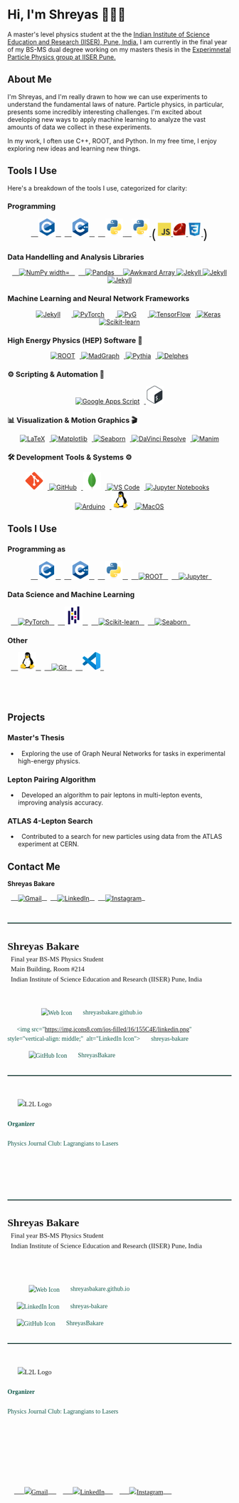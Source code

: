   # Hi, I'm Shreyas 🙋🏻‍♂️

A master's level physics student at the the [Indian Institute of Science Education and Research (IISER), Pune, India.](https://www.iiserpune.ac.in/) I am currently in the final year of my BS-MS dual degree working on my masters thesis in the [Experimnetal Particle Physics group at IISER Pune.](http://sites.iiserpune.ac.in/~ehep/index.html)

## About Me

I'm Shreyas, and I'm really drawn to how we can use experiments to understand the fundamental laws of nature. Particle physics, in particular, presents some incredibly interesting challenges. I'm excited about developing new ways to apply machine learning to analyze the vast amounts of data we collect in these experiments.

In my work, I often use C++, ROOT, and Python. In my free time, I enjoy exploring new ideas and learning new things.

## Tools I Use

Here's a breakdown of the tools I use, categorized for clarity:

### Programming

<p align="center">
  <a href="https://www.cprogramming.com/" target="_blank" rel="noreferrer">
    <img src="https://raw.githubusercontent.com/devicons/devicon/master/icons/c/c-original.svg" alt="C" width="40" height="40" />
  </a>
  <a href="https://www.w3schools.com/cpp/" target="_blank" rel="noreferrer">
    <img src="https://raw.githubusercontent.com/devicons/devicon/master/icons/cplusplus/cplusplus-original.svg" alt="C++" width="40" height="40" />
  </a>
  <a href="https://www.python.org" target="_blank" rel="noreferrer">
    <img src="https://raw.githubusercontent.com/devicons/devicon/master/icons/python/python-original.svg" alt="Python" width="40" height="40" />
  </a>
  <a href="https://www.python.org" target="_blank" rel="noreferrer">
    <img src="https://raw.githubusercontent.com/devicons/devicon/master/icons/python/python-original.svg" alt="Python" width="40" height="40" />
  </a>
  <span style="font-size: 30px; vertical-align: middle;">(</span>
  <a href="https://developer.mozilla.org/en-US/docs/Web/JavaScript" target="_blank" rel="noreferrer">
    <img src="https://raw.githubusercontent.com/devicons/devicon/master/icons/javascript/javascript-original.svg" alt="JavaScript" width="30" height="30"/>
  </a>
  <a href="https://www.ruby-lang.org/en/" target="_blank" rel="noreferrer">
    <img src="https://raw.githubusercontent.com/devicons/devicon/master/icons/ruby/ruby-original.svg" alt="Ruby" width="30" height="30"/>
  </a>
  <a href="https://www.w3.org/Style/CSS/Overview.en.html" target="_blank" rel="noreferrer">
    <img src="https://raw.githubusercontent.com/devicons/devicon/master/icons/css3/css3-original.svg" alt="CSS" width="30" height="30"/>
  </a>
  <span style="font-size: 30px; vertical-align: middle;">)</span>
</p>

### Data Handelling and Analysis Libraries

<p align="center">
  <a href="https://numpy.org/" target="_blank" rel="noreferrer">
    <img src="https://www.freecodecamp.org/espanol/news/content/images/2021/04/numpy-1-1-.png" alt="NumPy width="100" height="50" />
  </a>
  <a href="https://pandas.pydata.org/" target="_blank" rel="noreferrer">
    <img src="https://vectorseek.com/wp-content/uploads/2023/07/Pandas-Logo-Vector.svg-.png" alt="Pandas" width="80" height="40" />
  </a>
  <a href="https://awkward-array.org/" target="_blank" rel="noreferrer">
    <img src="https://iris-hep.org/assets/logos/awkward.svg" alt="Awkward Array" width="80" height="40" />
  </a>
  <a href="https://jekyllrb.com/" target="_blank" rel="noreferrer">
    <picture>
      <source media="(prefers-color-scheme: dark)" srcset="https://upload.wikimedia.org/wikipedia/commons/4/42/Jekyll_%28software%29_Logo.png" alt="PyTorch Dark Mode Logo" width="80" height="40" />
      <source media="(prefers-color-scheme: light)" srcset="https://miro.medium.com/v2/resize:fit:1200/format:webp/1*ThcllHZuDgpCMUCjYLqQag.png" alt="PyTorch Light Mode Logo" width="80" height="40" />
      <img src="https://pytorch.org/assets/images/pytorch-logo-dark.svg" alt="Jekyll" width="80" height="40" />
    </picture>
  </a> 
  <a href="https://giotto-tda.github.io/" target="_blank" rel="noreferrer">
    <picture>
      <source media="(prefers-color-scheme: dark)" srcset="https://encrypted-tbn0.gstatic.com/images?q=tbn:ANd9GcSDGiLrTFcdpCM7wJrswZ48l_1ObB54RD1T1Q&s" alt="PyTorch Dark Mode Logo" width="120" height="40" />
      <source media="(prefers-color-scheme: light)" srcset="https://raw.githubusercontent.com/giotto-ai/giotto-tda/master/doc/images/tda_logo.svg" alt="PyTorch Light Mode Logo" width="80" height="40" />
      <img src="https://pytorch.org/assets/images/pytorch-logo-dark.svg" alt="Jekyll" width="80" height="40" />
    </picture>
  </a>
  <a href="https://giotto-tda.github.io/" target="_blank" rel="noreferrer">
    <picture>
      <source media="(prefers-color-scheme: dark)" srcset="https://encrypted-tbn0.gstatic.com/images?q=tbn:ANd9GcSDGiLrTFcdpCM7wJrswZ48l_1ObB54RD1T1Q&s" alt="PyTorch Dark Mode Logo" width="120" height="40" />
      <source media="(prefers-color-scheme: light)" srcset="https://raw.githubusercontent.com/giotto-ai/giotto-tda/master/doc/images/tda_logo.svg" alt="PyTorch Light Mode Logo" width="80" height="40" />
      <img src="https://pytorch.org/assets/images/pytorch-logo-dark.svg" alt="Jekyll" width="80" height="40" />
    </picture>
  </a>
</p>

<p align="center">
  
</p>

### Machine Learning  and Neural Network Frameworks

<p align="center">
  <a href="https://giotto-tda.github.io/" target="_blank" rel="noreferrer">
    <picture>
      <source media="(prefers-color-scheme: dark)" srcset="https://encrypted-tbn0.gstatic.com/images?q=tbn:ANd9GcSDGiLrTFcdpCM7wJrswZ48l_1ObB54RD1T1Q&s" alt="PyTorch Dark Mode Logo" width="120" height="40" style="margin-right: 25px;">
      <source media="(prefers-color-scheme: light)" srcset="https://raw.githubusercontent.com/giotto-ai/giotto-tda/master/doc/images/tda_logo.svg" alt="PyTorch Light Mode Logo" width="80" height="40" style="margin-right: 25px;">
      <img src="https://pytorch.org/assets/images/pytorch-logo-dark.svg" alt="Jekyll" width="80" height="40" style="margin-right: 25px;">
    </picture>
  </a>
  <a href="https://pytorch.org/" target="_blank" rel="noreferrer">
    <img src="https://pytorch.org/assets/images/pytorch-logo-dark.svg" alt="PyTorch" width="40" height="40" style="margin-right: 25px;">
  </a>
  <a href="https://pytorch-geometric.readthedocs.io/en/latest/" target="_blank" rel="noreferrer">
    <img src="https://raw.githubusercontent.com/rusty1s/pytorch_geometric/master/docs/_static/img/pyg_logo.png" alt="PyG" width="40" height="40" style="margin-right: 25px;">
  </a>
  <a href="https://www.tensorflow.org" target="_blank" rel="noreferrer">
    <img src="https://www.tensorflow.org/images/tf_logo.svg" alt="TensorFlow" width="40" height="40" style="margin-right: 10px;">
  </a>
  <a href="https://keras.io/" target="_blank" rel="noreferrer">
    <img src="https://keras.io/img/keras-logo-2018-large-1200.png" alt="Keras" width="40" height="40" style="margin-right: 10px;">
  </a>
  <a href="https://scikit-learn.org/stable/" target="_blank" rel="noreferrer">
    <img src="https://upload.wikimedia.org/wikipedia/commons/0/05/Scikit_learn_logo.svg" alt="Scikit-learn" width="40" height="40">
  </a>
</p>

### High Energy Physics (HEP) Software 🚀

<p align="center">
  <a href="https://root.cern/" target="_blank" rel="noreferrer">
    <img src="https://root.cern/img/logos/ROOT_Logo/logos/linux/linux-icon-96.png" alt="ROOT" width="40" height="40" style="margin-right: 10px;">
  </a>
  <a href="https://cp3.irmp.uclouvain.be/projects/madgraph5/" target="_blank" rel="noreferrer">
    <img src="https://cp3.irmp.uclouvain.be/projects/madgraph5/wiki/_media/mg5_logo.png" alt="MadGraph" width="40" height="40" style="margin-right: 10px;">
  </a>
  <a href="https://pythia.hepforge.org/" target="_blank" rel="noreferrer">
    <img src="https://pythia.hepforge.org/doxygen/html/pythialogo.gif" alt="Pythia" width="40" height="40" style="margin-right: 10px;">
  </a>
  <a href="https://cp3.irmp.uclouvain.be/projects/delphes/" target="_blank" rel="noreferrer">
    <img src="https://cp3.irmp.uclouvain.be/projects/delphes/wiki/_media/delphes_logo.png" alt="Delphes" width="40" height="40">
  </a>
</p>

### ⚙️ Scripting & Automation 🤖

<p align="center">
  <a href="https://developers.google.com/apps-script" target="_blank" rel="noreferrer">
    <img src="https://www.gstatic.com/images/branding/product/1x/googlescript_64dp.png" alt="Google Apps Script" width="40" height="40" style="margin-right: 10px;">
  </a>
  <a href="https://www.gnu.org/software/bash/" target="_blank" rel="noreferrer">
    <img src="https://raw.githubusercontent.com/devicons/devicon/master/icons/bash/bash-original.svg" alt="Bash" width="40" height="40">
  </a>
</p>

### 📊 Visualization & Motion Graphics 🎬

<p align="center">
  <a href="https://www.latex-project.org/" target="_blank" rel="noreferrer">
    <img src="https://upload.wikimedia.org/wikipedia/commons/thumb/a/a8/LaTeX_logo.svg/800px-LaTeX_logo.svg.png" alt="LaTeX" width="40" height="40" style="margin-right: 10px;">
  </a>
  <a href="https://matplotlib.org/" target="_blank" rel="noreferrer">
    <img src="https://matplotlib.org/_static/logo2_compressed.svg" alt="Matplotlib" width="40" height="40" style="margin-right: 10px;">
  </a>
  <a href="https://seaborn.pydata.org/" target="_blank" rel="noreferrer">
    <img src="https://seaborn.pydata.org/_static/logo-wide-lightbg.svg" alt="Seaborn" width="40" height="40" style="margin-right: 10px;">
  </a>
  <a href="https://www.blackmagicdesign.com/products/davinciresolve/" target="_blank" rel="noreferrer">
    <img src="https://upload.wikimedia.org/wikipedia/commons/thumb/d/df/DaVinci_Resolve_17_logo.svg/1200px-DaVinci_Resolve_17_logo.svg.png" alt="DaVinci Resolve" width="40" height="40" style="margin-right: 10px;">
  </a>
  <a href="https://www.manim.community/" target="_blank" rel="noreferrer">
    <img src="https://www.manim.community/static/logo/manim_logo_dark.svg" alt="Manim" width="40" height="40">
  </a>
</p>

### 🛠️ Development Tools & Systems ⚙️

<p align="center">
  <a href="https://git-scm.com/" target="_blank" rel="noreferrer">
    <img src="https://raw.githubusercontent.com/devicons/devicon/master/icons/git/git-original.svg" alt="Git" width="40" height="40" style="margin-right: 10px;">
  </a>
  <a href="https://github.com/" target="_blank" rel="noreferrer">
    <img src="https://github.githubassets.com/images/modules/logos_page/GitHub-Mark.png" alt="GitHub" width="40" height="40" style="margin-right: 10px;">
  </a>
  <a href="https://www.mongodb.com/" target="_blank" rel="noreferrer">
    <img src="https://raw.githubusercontent.com/devicons/devicon/master/icons/mongodb/mongodb-original.svg" alt="MongoDB" width="40" height="40" style="margin-right: 10px;">
  </a>
  <a href="https://code.visualstudio.com/" target="_blank" rel="noreferrer">
    <img src="https://upload.wikimedia.org/wikipedia/commons/9/9a/Visual_Studio_Code_1.35_logo.svg" alt="VS Code" width="40" height="40" style="margin-right: 10px;">
  </a>
  <a href="https://jupyter.org/" target="_blank" rel="noreferrer">
    <img src="https://jupyter.org/assets/logos/rectanglelogo-greytext-orangebody-greymoons.svg" alt="Jupyter Notebooks" height="40" style="margin-right: 10px;">
  </a>
  <a href="https://www.arduino.cc/" target="_blank" rel="noreferrer">
    <img src="https://upload.wikimedia.org/wikipedia/commons/thumb/8/87/Arduino_Logo.svg/800px-Arduino_Logo.svg.png" alt="Arduino" width="40" height="40" style="margin-right: 10px;">
  </a>
  <a href="https://www.linux.org/" target="_blank" rel="noreferrer">
    <img src="https://raw.githubusercontent.com/devicons/devicon/master/icons/linux/linux-original.svg" alt="Linux" width="40" height="40" style="margin-right: 10px;">
  </a>
  <a href="https://www.apple.com/macos/" target="_blank" rel="noreferrer">
    <img src="https://upload.wikimedia.org/wikipedia/commons/thumb/3/30/MacOS_logo.svg/640px-MacOS_logo.svg.png" alt="MacOS" width="40" height="40">
  </a>
</p>

## Tools I Use

### Programming as

<p align="center">
  <a href="https://www.cprogramming.com/" target="_blank" rel="noreferrer">
    <img src="https://raw.githubusercontent.com/devicons/devicon/master/icons/c/c-original.svg" alt="C" width="40" height="40" />
  </a>
  <a href="https://www.w3schools.com/cpp/" target="_blank" rel="noreferrer">
    <img src="https://raw.githubusercontent.com/devicons/devicon/master/icons/cplusplus/cplusplus-original.svg" alt="C++" width="40" height="40" />
  </a>
  <a href="https://www.python.org" target="_blank" rel="noreferrer">
    <img src="https://raw.githubusercontent.com/devicons/devicon/master/icons/python/python-original.svg" alt="Python" width="40" height="40" />
  </a>
  <a href="https://root.cern/" target="_blank" rel="noreferrer">
    <img src="https://root.cern/img/logos/ROOT_Logo/logos/linux/linux-icon-96.png" alt="ROOT" width="40" height="40" />
  </a>
  <a href="https://jupyter.org/" target="_blank" rel="noreferrer">
    <img src="https://jupyter.org/assets/logos/rectanglelogo-greytext-orangebody-greymoons.svg" alt="Jupyter" height="40" />
  </a>
</p>

### Data Science and Machine Learning

<p align="left">
  <a href="https://pytorch.org/" target="_blank" rel="noreferrer">
    <img src="https://www.vectorlogo.zone/logos/pytorch/pytorch-icon.svg" alt="PyTorch" width="40" height="40" />
  </a>
  <a href="https://pandas.pydata.org/" target="_blank" rel="noreferrer">
    <img src="https://raw.githubusercontent.com/devicons/devicon/2ae2a900d2f041da66e950e4d48052658d850630/icons/pandas/pandas-original.svg" alt="Pandas" width="40" height="40" />
  </a>
  <a href="https://scikit-learn.org/" target="_blank" rel="noreferrer">
    <img src="https://upload.wikimedia.org/wikipedia/commons/0/05/Scikit_learn_logo_small.svg" alt="Scikit-learn" width="40" height="40" />
  </a>
  <a href="https://seaborn.pydata.org/" target="_blank" rel="noreferrer">
    <img src="https://seaborn.pydata.org/_images/logo-mark-lightbg.svg" alt="Seaborn" width="40" height="40" />
  </a>
</p>

### Other

<p align="left">
  <a href="https://www.linux.org/" target="_blank" rel="noreferrer">
    <img src="https://raw.githubusercontent.com/devicons/devicon/master/icons/linux/linux-original.svg" alt="Linux" width="40" height="40" />
  </a>
  <a href="https://git-scm.com/" target="_blank" rel="noreferrer">
    <img src="https://www.vectorlogo.zone/logos/git-scm/git-scm-icon.svg" alt="Git" width="40" height="40" />
  </a>
  <a href="https://code.visualstudio.com/" target="_blank" rel="noreferrer">
    <img src="https://raw.githubusercontent.com/devicons/devicon/master/icons/vscode/vscode-original.svg" alt="VS Code" width="40" height="40" />
  </a>
</p>

<p align="center">
  </p>

<p align="center">
  </p>

## Projects

### Master's Thesis

-   Exploring the use of Graph Neural Networks for tasks in experimental high-energy physics.

### Lepton Pairing Algorithm

-   Developed an algorithm to pair leptons in multi-lepton events, improving analysis accuracy.

### ATLAS 4-Lepton Search

-   Contributed to a search for new particles using data from the ATLAS experiment at CERN.

## Contact Me

**Shreyas Bakare**

<p align="left">
  <a href="mailto:shreyas.bakare@students.iiserpune.ac.in" target="blank">
    <img align="center" src="https://lh3.googleusercontent.com/0rpHlrX8IG77awQMuUZpQ0zGWT7HRYtpncsuRnFo6V3c8Lh2hPjXnEuhDDd-OsLz1vua4ld2rlUYFAaBYk-rZCODmi2eJlwUEVsZgg" alt="Gmail" height="40" width="40" />
  </a>
  <a href="https://linkedin.com/in/shreyas-bakare" target="blank">
    <img align="center" src="https://raw.githubusercontent.com/rahuldkjain/github-profile-readme-generator/master/src/images/icons/Social/linked-in-alt.svg" alt="LinkedIn" height="30" width="40" />
  </a>
  <a href="https://instagram.com/shreeeessh" target="blank">
    <img align="center" src="https://raw.githubusercontent.com/rahuldkjain/github-profile-readme-generator/master/src/images/icons/Social/instagram.svg" alt="Instagram" height="30" width="40" />
  </a>
</p>
<div style="font-family: 'Alegreya'; font-size: 15px; line-height: 1.5;">
  <hr style="border: none; border-top: 1px solid rgb(21,92,78); margin: 10px 0;">
  <div style="font-size: 24px; font-weight: bold;">Shreyas Bakare</div>
  Final year BS-MS Physics Student<br>
  Main Building, Room #214<br>
  Indian Institute of Science Education and Research (IISER) Pune, India


  <!-- Contact icons section -->
  <div style="display: flex; flex-wrap: wrap; gap: 16px; margin-top: 10px; font-size: 14px; color: rgb(21,92,78);">
    <!-- <div>
      <img src="https://img.icons8.com/ios-filled/16/155C4E/phone.png" style="vertical-align: middle;" alt="Phone Icon">
      <a href="tel:+919423132680" target="_blank" rel="noopener noreferrer" style="color: rgb(21,92,78); text-decoration: none;">(+91) 94231 32680</a>
    </div>
    <div>
      <img src="https://img.icons8.com/ios-filled/16/155C4E/new-post.png" style="vertical-align: middle;" alt="Mail Icon">
      <a href="mailto:shreyas.sunil.bakare@cern.ch" target="_blank" rel="noopener noreferrer" style="color: rgb(21,92,78); text-decoration: none;">shreyas.sunil.bakare@cern.ch</a>
    </div> --> 
    <div> 
      <img src="https://img.icons8.com/ios-filled/16/155C4E/domain.png" style="vertical-align: middle;" alt="Web Icon">
      <a href="https://shreyasbakare.github.io" target="_blank" rel="noopener noreferrer" style="color: rgb(21,92,78); text-decoration: none;">shreyasbakare.github.io</a>
    </div>
    <div>
      <img src="https://img.icons8.com/ios-filled/16/155C4E/linkedin.png" style="vertical-align: middle;"  alt="LinkedIn Icon">
      <a href="https://www.linkedin.com/in/shreyas-bakare" target="_blank" rel="noopener noreferrer" style="color: rgb(21,92,78); text-decoration: none;">shreyas-bakare</a>
    </div>
    <div>
      <img src="https://img.icons8.com/ios-filled/16/155C4E/github.png" style="vertical-align: middle;" alt="GitHub Icon">
      <a href="https://github.com/ShreyasBakare" target="_blank" rel="noopener noreferrer" style="color: rgb(21,92,78); text-decoration: none;">ShreyasBakare</a>
    </div>
  </div>
  <hr style="border: none; border-top: 1px solid rgb(21,92,78); margin: 10px 0;">

  <!-- L2L Club section -->
  <a href="https://lagrangians2lasers.github.io" target="_blank" rel="noopener noreferrer" style="text-decoration: none;">
    <div style="display: flex; align-items: center; font-family: Alegreya;">
      <img src="https://lagrangians2lasers.github.io/assets/img/new_logo.jpeg" style="height: 30px; margin-right: 10px;" alt="L2L Logo">
      <div>
        <div style="font-weight: bold; font-size: 14px; color: rgb(21,92,78);">Organizer</div>
        <div style="font-size: 14px; color: rgb(21,92,78);">Physics Journal Club: Lagrangians to Lasers</div>
      </div>
    </div>
  </a>
</div>


<div style="font-family: 'Alegreya', serif; font-size: 15px; line-height: 1.5;">
  <hr style="border: none; border-top: 1px solid #155C4E; margin: 10px 0;">
  <div style="font-size: 24px; font-weight: bold;">Shreyas Bakare</div>
  Final year BS-MS Physics Student<br>
  Indian Institute of Science Education and Research (IISER) Pune, India
  <br><br>

  <div style="display: flex; flex-wrap: wrap; gap: 16px; margin-top: 10px; font-size: 14px; color: #155C4E;">
    <div>
      <img src="https://img.icons8.com/ios-filled/16/155C4E/domain.png" style="vertical-align: middle;" alt="Web Icon">
      <a href="https://shreyasbakare.github.io" target="_blank" rel="noopener noreferrer" style="color: #155C4E; text-decoration: none;">shreyasbakare.github.io</a>
    </div>
    <div>
      <img src="https://img.icons8.com/ios-filled/16/155C4E/linkedin.png" style="vertical-align: middle;" alt="LinkedIn Icon">
      <a href="https://www.linkedin.com/in/shreyas-bakare" target="_blank" rel="noopener noreferrer" style="color: #155C4E; text-decoration: none;">shreyas-bakare</a>
    </div>
    <div>
      <img src="https://img.icons8.com/ios-filled/16/155C4E/github.png" style="vertical-align: middle;" alt="GitHub Icon">
      <a href="https://github.com/ShreyasBakare" target="_blank" rel="noopener noreferrer" style="color: #155C4E; text-decoration: none;">ShreyasBakare</a>
    </div>
  </div>
  <hr style="border: none; border-top: 1px solid #155C4E; margin: 10px 0;">

  <a href="https://lagrangians2lasers.github.io" target="_blank" rel="noopener noreferrer" style="text-decoration: none;">
    <div style="display: flex; align-items: center; font-family: 'Alegreya', serif;">
      <img src="https://lagrangians2lasers.github.io/assets/img/new_logo.jpeg" style="height: 30px; margin-right: 10px;" alt="L2L Logo">
      <div>
        <div style="font-weight: bold; font-size: 14px; color: #155C4E;">Organizer</div>
        <div style="font-size: 14px; color: #155C4E;">Physics Journal Club: Lagrangians to Lasers</div>
      </div>
    </div>
  </a>

  <br>

  <p align="left">
    <a href="mailto:shreyas.bakare@students.iiserpune.ac.in" target="blank">
      <img align="center" src="https://lh3.googleusercontent.com/0rpHlrX8IG77awQMuUZpQ0zGWT7HRYtpncsuRnFo6V3c8Lh2hPjXnEuhDDd-OsLz1vua4ld2rlUYFAaBYk-rZCODmi2eJlwUEVsZgg" alt="Gmail" height="40" width="40" />
    </a>
    <a href="https://linkedin.com/in/shreyas-bakare" target="blank">
      <img align="center" src="https://raw.githubusercontent.com/rahuldkjain/github-profile-readme-generator/master/src/images/icons/Social/linked-in-alt.svg" alt="LinkedIn" height="30" width="40" />
    </a>
    <a href="https://instagram.com/shreeeessh" target="blank">
      <img align="center" src="https://raw.githubusercontent.com/rahuldkjain/github-profile-readme-generator/master/src/images/icons/Social/instagram.svg" alt="Instagram" height="30" width="40" />
    </a>
  </p>

</div>
